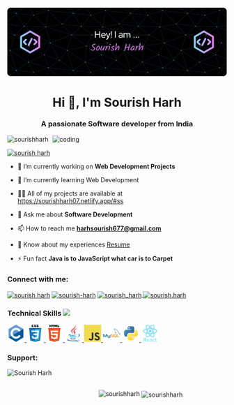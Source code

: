 ![logo](https://github.com/Sourishharh/Sourishharh/blob/main/your-header-image-name.png)
<h1 align="center">Hi 👋, I'm Sourish Harh</h1>
<h3 align="center">A passionate Software developer from India</h3>
<img align="right" alt="coding" width="400" margin-top: -5000px src="https://gifdb.com/images/high/animated-chock-coding-c78f6elj32sfoi8q.gif">

<p align="left"> <img src="https://komarev.com/ghpvc/?username=sourishharh&label=Profile%20views&color=0e75b6&style=flat" alt="sourishharh" /> </p>

<p align="left"> <a href="https://twitter.com/sourish harh" target="blank"><img src="https://img.shields.io/twitter/follow/sourish harh?logo=twitter&style=for-the-badge" alt="sourish harh" /></a> </p>

- 🔭 I’m currently working on **Web Development Projects**

- 🌱 I’m currently learning Web Development 

- 👨‍💻 All of my projects are available at https://sourishharh07.netlify.app/#ss
- 💬 Ask me about **Software Development**

- 📫 How to reach me **harhsourish677@gmail.com**

- 📄 Know about my experiences [Resume](Resume)

- ⚡ Fun fact **Java is to JavaScript what car is to Carpet**

<h3 align="left">Connect with me:</h3>
<p align="left">
<a href="https://twitter.com/sourish harh" target="blank"><img align="center" src="https://raw.githubusercontent.com/rahuldkjain/github-profile-readme-generator/master/src/images/icons/Social/twitter.svg" alt="sourish harh" height="30" width="40" /></a>
<a href="https://linkedin.com/in/sourish-harh" target="blank"><img align="center" src="https://raw.githubusercontent.com/rahuldkjain/github-profile-readme-generator/master/src/images/icons/Social/linked-in-alt.svg" alt="sourish-harh" height="30" width="40" /></a>
<a href="https://www.instagram.com/legend_sourish_924?igsh=MWx6anR5N2p0eWNreA==" target="blank">
  <img align="center" src="https://raw.githubusercontent.com/rahuldkjain/github-profile-readme-generator/master/src/images/icons/Social/instagram.svg" alt="sourish_harh" height="30" width="40" />
</a>
<a href="https://facebook.com/sourish.harh" target="blank">
  <img align="center" src="https://raw.githubusercontent.com/rahuldkjain/github-profile-readme-generator/master/src/images/icons/Social/facebook.svg" alt="sourish.harh" height="30" width="40" />
</a>

</p>

### Technical Skills <img src='https://user-images.githubusercontent.com/74038190/206662607-d9e7591e-bbf9-42f9-9386-29efc927bc16.gif' width="20">

<p align="left"> <a href="https://www.cprogramming.com/" target="_blank" rel="noreferrer"> <img src="https://raw.githubusercontent.com/devicons/devicon/master/icons/c/c-original.svg" alt="c" width="40" height="40"/> </a> <a href="https://www.w3schools.com/css/" target="_blank" rel="noreferrer"> <img src="https://raw.githubusercontent.com/devicons/devicon/master/icons/css3/css3-original-wordmark.svg" alt="css3" width="40" height="40"/> </a> <a href="https://www.w3.org/html/" target="_blank" rel="noreferrer"> <img src="https://raw.githubusercontent.com/devicons/devicon/master/icons/html5/html5-original-wordmark.svg" alt="html5" width="40" height="40"/> </a> <a href="https://www.java.com" target="_blank" rel="noreferrer"> <img src="https://raw.githubusercontent.com/devicons/devicon/master/icons/java/java-original.svg" alt="java" width="40" height="40"/> </a> <a href="https://developer.mozilla.org/en-US/docs/Web/JavaScript" target="_blank" rel="noreferrer"> <img src="https://raw.githubusercontent.com/devicons/devicon/master/icons/javascript/javascript-original.svg" alt="javascript" width="40" height="40"/> </a> <a href="https://www.mysql.com/" target="_blank" rel="noreferrer"> <img src="https://raw.githubusercontent.com/devicons/devicon/master/icons/mysql/mysql-original-wordmark.svg" alt="mysql" width="40" height="40"/> </a> <a href="https://www.python.org" target="_blank" rel="noreferrer"> <img src="https://raw.githubusercontent.com/devicons/devicon/master/icons/python/python-original.svg" alt="python" width="40" height="40"/> </a> <a href="https://reactjs.org/" target="_blank" rel="noreferrer"> <img src="https://raw.githubusercontent.com/devicons/devicon/master/icons/react/react-original-wordmark.svg" alt="react" width="40" height="40"/> </a>
<h3 align="left">Support:</h3>
<p><a href="https://www.buymeacoffee.com/Sourish Harh"> <img align="left" src="https://cdn.buymeacoffee.com/buttons/v2/default-yellow.png" height="50" width="210" alt="Sourish Harh" /></a></p><br><br>

<p><img align="left" src="https://github-readme-stats.vercel.app/api/top-langs?username=sourishharh&show_icons=true&locale=en&layout=compact" alt="sourishharh" /></p>

<p>&nbsp;<img align="center" src="https://github-readme-stats.vercel.app/api?username=sourishharh&show_icons=true&locale=en" alt="sourishharh" /></p>

